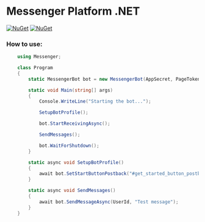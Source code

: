 # Messenger Platform .NET

[![NuGet](https://img.shields.io/nuget/v/Messenger.Platform.svg)](https://www.nuget.org/packages/Messenger.Platform)
[![NuGet](https://img.shields.io/nuget/dt/Messenger.Platform.svg)](https://www.nuget.org/packages/Messenger.Platform)

### How to use:

```csharp
    using Messenger;

    class Program
    {
        static MessengerBot bot = new MessengerBot(AppSecret, PageToken, VerifyToken);

        static void Main(string[] args)
        {
            Console.WriteLine("Starting the bot...");

            SetupBotProfile();

            bot.StartReceivingAsync();

            SendMessages();

            bot.WaitForShutdown();
        }

        static async void SetupBotProfile()
        {
            await bot.SetStartButtonPostback("#get_started_button_postback#");
        }

        static async void SendMessages()
        {
            await bot.SendMessageAsync(UserId, "Test message");
        }
    }
```